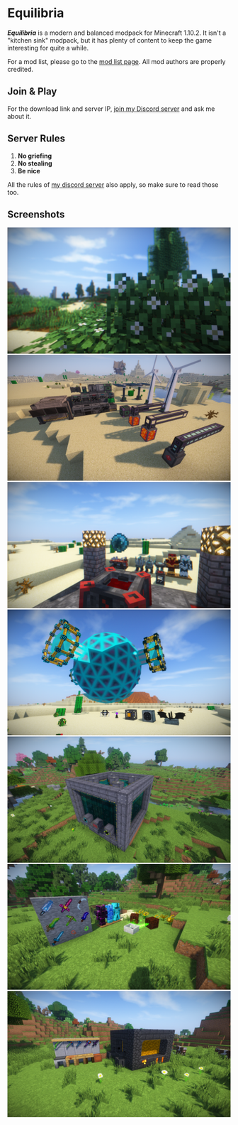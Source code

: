 # Equilibria
***Equilibria*** is a modern and balanced modpack for Minecraft 1.10.2. It isn't a "kitchen sink" modpack, but it has plenty of content to keep the game interesting for quite a while.

For a mod list, please go to the [mod list page](MOD_LIST.md). All mod authors are properly credited.

## Join & Play
For the download link and server IP, [join my Discord server](https://discord.io/rayzrdevofficial) and ask me about it.

## Server Rules
1. **No griefing**
2. **No stealing**
3. **Be nice**

All the rules of [my discord server](https://discord.io/rayzrdevofficial) also apply, so make sure to read those too.

## Screenshots

![Terrain](previews/0-Terrain.png)
![Mekanism](previews/1-Mekanism.png)
![Blood Magic](previews/2-Blood%20Magic.png)
![Draconic Evolution](previews/3-Draconic%20Evolution.png)
![Big Reactors](previews/4-Big%20Reactors.png)
![Botania](previews/5-Botania.png)
![Tinkers' Construct](previews/6-TConstruct.png)